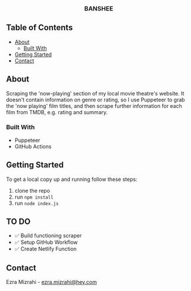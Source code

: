 <br />
<p align="center">
  <h3 align="center">BANSHEE</h3>
</p>

## Table of Contents

* [About](#about)
  * [Built With](#built-with)
* [Getting Started](#getting-started)
* [Contact](#contact)


## About

Scraping the 'now-playing' section of my local movie theatre's website. It doesn't contain information on genre or rating, so I use Puppeteer to grab the 'now playing' film titles, and then scrape further information for each film from TMDB, e.g. rating and summary.

### Built With

* Puppeteer
* GitHub Actions

## Getting Started

To get a local copy up and running follow these steps:

1. clone the repo
2. run `npm install`
3. run `node index.js`

## TO DO

- :white_check_mark: Build functioning scraper
- :white_check_mark: Setup GitHub Workflow
- :white_check_mark: Create Netlify Function

## Contact

Ezra Mizrahi - ezra.mizrahi@hey.com